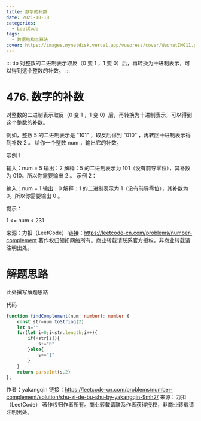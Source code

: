 ```yaml
---
title: 数字的补数
date: 2021-10-18
categories: 
  - LeetCode
tags:
  - 数据结构与算法
cover: https://images.mynetdisk.vercel.app/vuepress/cover/WechatIMG11.png
---
```


::: tip
对整数的二进制表示取反（0 变 1 ，1 变 0）后，再转换为十进制表示，可以得到这个整数的补数。
:::

<!-- more -->
# 476. 数字的补数
对整数的二进制表示取反（0 变 1 ，1 变 0）后，再转换为十进制表示，可以得到这个整数的补数。

例如，整数 5 的二进制表示是 "101" ，取反后得到 "010" ，再转回十进制表示得到补数 2 。
给你一个整数 num ，输出它的补数。

示例 1：

输入：num = 5
输出：2
解释：5 的二进制表示为 101（没有前导零位），其补数为 010。所以你需要输出 2 。
示例 2：

输入：num = 1
输出：0
解释：1 的二进制表示为 1（没有前导零位），其补数为 0。所以你需要输出 0 。
 

提示：

1 <= num < 231

来源：力扣（LeetCode）
链接：https://leetcode-cn.com/problems/number-complement
著作权归领扣网络所有。商业转载请联系官方授权，非商业转载请注明出处。

# 解题思路
此处撰写解题思路

代码
```ts
function findComplement(num: number): number {
    const str=num.toString(2)
    let s=''
    for(let i=0;i<str.length;i++){
        if(+str[i]){
            s+="0"
        }else{
            s+="1"
        }
    }
    return parseInt(s,2)
};
```
作者：yakangqin
链接：https://leetcode-cn.com/problems/number-complement/solution/shu-zi-de-bu-shu-by-yakangqin-9mh2/
来源：力扣（LeetCode）
著作权归作者所有。商业转载请联系作者获得授权，非商业转载请注明出处。